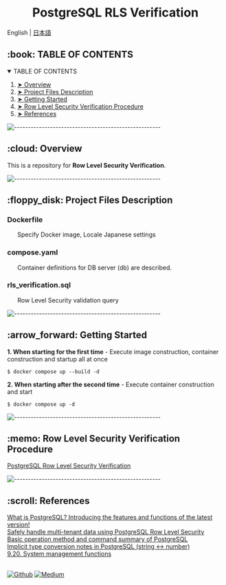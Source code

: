 <h1 align="center"> PostgreSQL RLS Verification </h1>

English | [日本語](https://github.com/nao-United92/postgres-rls-verification/blob/main/README.ja.md)</h2>

<!-- TABLE OF CONTENTS -->
<h2 id="table-of-contents"> :book: TABLE OF CONTENTS</h2>

<details open="open">
  <summary>TABLE OF CONTENTS</summary>
  <ol>
    <li><a href="#overview"> ➤ Overview</a></li>
    <li><a href="#project-files-description"> ➤ Project Files Description</a></li>
    <li><a href="#getting-started"> ➤ Getting Started</a></li>
    <li><a href="#row-level-security-verification-procedure"> ➤ Row Level Security Verification Procedure</a></li>
    <li><a href="#references"> ➤ References</a></li>
  </ol>
</details>

![-----------------------------------------------------](https://raw.githubusercontent.com/andreasbm/readme/master/assets/lines/rainbow.png)

<!-- Overview -->
<h2 id="overview"> :cloud: Overview</h2>

<p align="justify">
  This is a repository for <b>Row Level Security Verification</b>.<br>
</p>

![-----------------------------------------------------](https://raw.githubusercontent.com/andreasbm/readme/master/assets/lines/rainbow.png)

<!-- PROJECT FILES DESCRIPTION -->
<h2 id="project-files-description"> :floppy_disk: Project Files Description</h2>

<h3>Dockerfile</h3>
<ul>
  Specify Docker image, Locale Japanese settings
</ul>

<h3>compose.yaml</h3>
<ul>
  Container definitions for DB server (db) are described.
</ul>

<h3>rls_verification.sql</h3>
<ul>
  Row Level Security validation query
</ul>

![-----------------------------------------------------](https://raw.githubusercontent.com/andreasbm/readme/master/assets/lines/rainbow.png)

<!-- Getting Started -->
<h2 id="getting-started"> :arrow_forward: Getting Started</h2>

<p><b>1. When starting for the first time</b> - Execute image construction, container construction and startup all at once</p>
<pre><code>$ docker compose up --build -d</code></pre>

<p><b>2. When starting after the second time</b> - Execute container construction and start</p>
<pre><code>$ docker compose up -d</code></pre>

![-----------------------------------------------------](https://raw.githubusercontent.com/andreasbm/readme/master/assets/lines/rainbow.png)

<!-- Row Level Security Verification Procedure -->
<h2 id="row-level-security-verification-procedure"> :memo: Row Level Security Verification Procedure</h2>
<a href="https://qiita.com/nao-United92/items/8d939cda0e1ccf73b6da">PostgreSQL Row Level Security Verification</a><br>

![-----------------------------------------------------](https://raw.githubusercontent.com/andreasbm/readme/master/assets/lines/rainbow.png)

<!-- References -->
<h2 id="references"> :scroll: References</h2>
<a href="https://products.sint.co.jp/siob/blog/postgresql">What is PostgreSQL? Introducing the features and functions of the latest version!</a><br>
<a href="https://times.hrbrain.co.jp/entry/postgresql-row-level-security">Safely handle multi-tenant data using PostgreSQL Row Level Security</a><br>
<a href="https://masanyon.com/postgresql-db-cli-command-sql-list/#i-3">Basic operation method and command summary of PostgreSQL</a><br>
<a href="https://qiita.com/6in/items/f23ead1314b9e6d2f2b7">Implicit type conversion notes in PostgreSQL (string <-> number)</a><br>
<a href="https://www.postgresql.jp/document/8.1/html/functions-admin.html">9.20. System management functions</a>
<br><br>

<a href="https://github.com/nao-United92" target="_blank"><img alt="Github" src="https://img.shields.io/badge/GitHub-%2312100E.svg?&style=for-the-badge&logo=Github&logoColor=white" /></a>
<a href="https://qiita.com/nao-United92" target="_blank"><img alt="Medium" src="https://img.shields.io/badge/qiita-55C500.svg?&style=for-the-badge&logo=qiita&logoColor=white" /></a>
